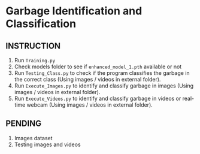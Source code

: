 # Garbage Identification and Classification
## INSTRUCTION
1. Run `Training.py`
2. Check models folder to see if `enhanced_model_1.pth` available or not
3. Run `Testing_Class.py` to check if the program classifies the garbage in the correct class (Using images / videos in external folder).
4. Run `Execute_Images.py` to identify and classify garbage in images (Using images / videos in external folder).
5. Run `Execute_Videos.py` to identify and classify garbage in videos or real-time webcam (Using images / videos in external folder).
## PENDING
1. Images dataset
2. Testing images and videos
